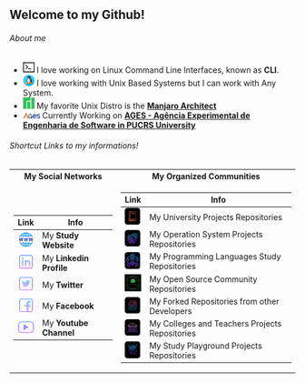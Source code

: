 ## Welcome to my Github!

###### About me

* <img src="https://github.com/F4NT0/F4NT0/blob/master/images/icons/terminal.png" width="20"> I love working on Linux Command Line Interfaces, known as **CLI**.
* <img src="https://github.com/F4NT0/F4NT0/blob/master/images/icons/linux.png" width="20"> I love working with Unix Based Systems but I can work with Any System.
* <img src="https://github.com/F4NT0/F4NT0/blob/master/images/icons/manjaro.png" width="20"> My favorite Unix Distro is the [**Manjaro Architect**](https://manjaro.org/)
* <img src="https://github.com/F4NT0/F4NT0/blob/master/images/icons/logo-ages_color.png" width="30"> Currently Working on [**AGES - Agência Experimental de Engenharia de Software in PUCRS University**](http://www.ages.pucrs.br/)

###### Shortcut Links to my informations!

<table>
<tr><th> My Social Networks</th><th> My Organized Communities</th>
<tr><td>

Link | Info
|---|---|
[<img src="https://github.com/F4NT0/F4NT0/blob/master/images/icons/meu-site.png" width="30">](https://f4nt0.github.io/PR0GR4M1NG/) |My **Study Website**
[<img src="https://github.com/F4NT0/F4NT0/blob/master/images/icons/linkedin.png" width="30">](https://www.linkedin.com/in/gabriel-fanto-stundner-b19723164/) | My **Linkedin Profile**
[<img src="https://github.com/F4NT0/F4NT0/blob/master/images/icons/twitter.png" width="30">](https://twitter.com/GABRIELFANTO) | My **Twitter**
[<img src="https://github.com/F4NT0/F4NT0/blob/master/images/icons/facebook.png" width="30">](https://www.facebook.com/gabrielfanto) | My **Facebook**
[<img src="https://github.com/F4NT0/F4NT0/blob/master/images/icons/youtube.png" width="30">](https://www.youtube.com/channel/UC0OLmUgRYTryGlpd4wCqkAA?view_as=subscriber) | My **Youtube Channel**

</td><td>

Link | Info
|---|---|
[<img src="https://github.com/F4NT0/F4NT0/blob/master/images/comunities/trabalhos-facul.png" width="30">](https://github.com/trabalhos-da-faculdade)| My University Projects Repositories
[<img src="https://github.com/F4NT0/F4NT0/blob/master/images/comunities/os.png" width="30">](https://github.com/OSOSP)| My Operation System Projects Repositories
[<img src="https://github.com/F4NT0/F4NT0/blob/master/images/comunities/linguagens.png" width="30">](https://github.com/fantolanguages)| My Programming Languages Study Repositories
[<img src="https://github.com/F4NT0/F4NT0/blob/master/images/comunities/fanto-technology.png" width="30">](https://github.com/f-4-n-t-0-technology)| My Open Source Community Repositories
[<img src="https://github.com/F4NT0/F4NT0/blob/master/images/comunities/repo-fork.png" width="30">](https://github.com/fanto-forked-repos)| My Forked Repositories from other Developers
[<img src="https://github.com/F4NT0/F4NT0/blob/master/images/comunities/codigo-alunos.png" width="30">](https://github.com/estudosdofantinho)| My Colleges and Teachers Projects Repositories
[<img src="https://github.com/F4NT0/F4NT0/blob/master/images/comunities/playground.png" width="30">](https://github.com/testefantinho)| My Study Playground Projects Repositories

